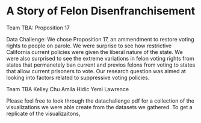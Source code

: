 # A Story of Felon Disenfranchisement
Team TBA: Proposition 17

Data Challenge: We chose Proposition 17, an ammendment to restore voting rights to people on parole. We were surprise to see how restrictive California current policies were given the liberal nature of the state. We were also surprised to see the extreme variations in felon voting rights from states that permanetely ban current and previos felons from voting to states that allow current prisoners to vote. Our research question was aimed at looking into factors related to suppressive voting policies. 

Team TBA 
Kelley Chu
Amila Hidic
Yemi Lawrence

Please feel free to look through the datachallenge pdf for a collection of the visualizations we were able create from the datasets we gathered. To get a replicate of the visualizaitons, 
